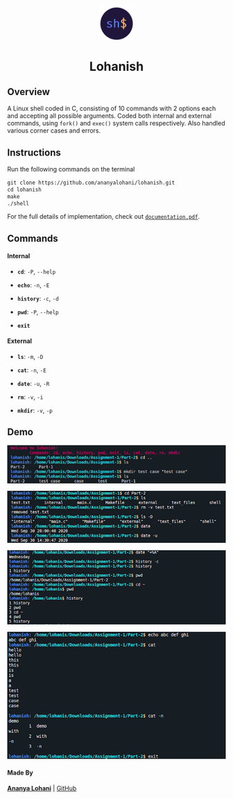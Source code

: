 <div align="center">
  <img src="images/logo.png" width="80">
  <h1>Lohanish</h1>
</div>

## Overview

A Linux shell coded in C, consisting of 10 commands with 2 options each and accepting all possible arguments. Coded both internal and external commands, using `fork()` and `exec()` system calls respectively. Also handled various corner cases and errors.

## Instructions

Run the following commands on the terminal

```
git clone https://github.com/ananyalohani/lohanish.git
cd lohanish
make
./shell
```

For the full details of implementation, check out [`documentation.pdf`](https://github.com/ananyalohani/lohanish/blob/master/documentation.pdf).

## Commands

#### Internal

- **`cd`**: `-P`, `--help`

- **`echo`**: `-n`, `-E`

- **`history`**: `-c`, `-d`

- **`pwd`**: `-P`, `--help`

- **`exit`**

#### External

- **`ls`**: `-m`, `-D`

- **`cat`**: `-n`, `-E`

- **`date`**: `-u`, `-R`

- **`rm`**: `-v`, `-i`

- **`mkdir`**: `-v`, `-p`

## Demo

![image](images/demo1.png)

![image](images/demo2.png)

![image](images/demo3.png)

![image](images/demo4.png)

#### Made By

**[Ananya Lohani](https://ananyalohani.me/)** | [GitHub](https://github.com/ananyalohani/)

